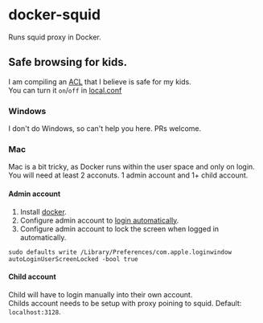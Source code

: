 # docker-squid

Runs squid proxy in Docker.  

## Safe browsing for kids.  
I am compiling an [ACL](mnt/etc/squid/conf.d/kids/whitelist) that I believe is safe for my kids.  
You can turn it `on`/`off` in [local.conf](mnt/etc/squid/conf.d/local.conf)  

### Windows
I don't do Windows, so can't help you here. PRs welcome.  

### Mac
Mac is a bit tricky, as Docker runs within the user space and only on login.   
You will need at least 2 acconuts. 1 admin account and 1+ child account. 

#### Admin account
1. Install [docker](https://www.docker.com).
1. Configure admin account to [login automatically](https://support.apple.com/en-us/HT201476).
1. Configure admin account to lock the screen when logged in automatically.
```
sudo defaults write /Library/Preferences/com.apple.loginwindow autoLoginUserScreenLocked -bool true
```

#### Child account
Child will have to login manually into their own account.  
Childs account needs to be setup with proxy poining to squid. Default: `localhost:3128`.  

